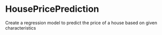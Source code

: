 # HousePricePrediction
Create a regression model to predict the price of a house based on given characteristics

